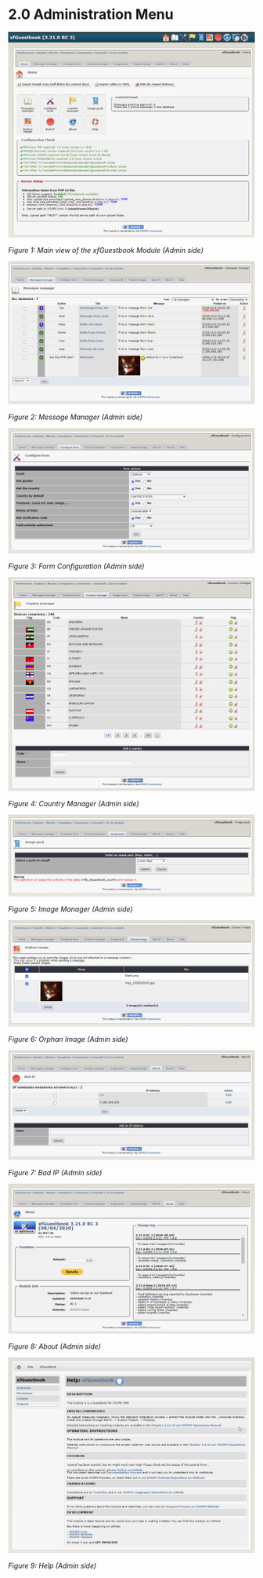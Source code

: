 # 2.0 Administration Menu

![](../assets/image001.png)

*Figure 1: Main view of the xfGuestbook Module (Admin side)*


![](../assets/MessageManager.png)

*Figure 2: Message Manager (Admin side)*

![](../assets/ConfigureForm.png)

*Figure 3: Form Configuration  (Admin side)*


![](../assets/CountryManager.png)

*Figure 4: Country Manager (Admin side)*


![](../assets/ImagePack.png)

*Figure 5: Image Manager (Admin side)*


![](../assets/OrphanImage.png)

*Figure 6: Orphan Image (Admin side)*


![](../assets/BadIp.png)

*Figure 7: Bad IP (Admin side)*


![](../assets/About.png)

*Figure 8: About (Admin side)*


![](../assets/Help.png)

*Figure 9: Help (Admin side)*


